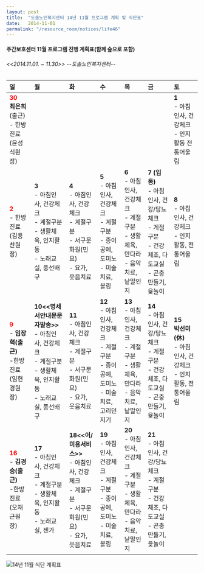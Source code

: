 ```yaml
---
layout: post
title:  "도솔노인복지센터 14년 11월 프로그램 계획 및 식단표"
date:   2014-11-01
permalink: "/resource_room/notices/life46"
---
```


#### **주간보호센터 11월 프로그램 진행 계획표(함께 숲으로 포함)** 

###### *<<2014.11.01. ~ 11.30>> --도솔노인복지센터--*

|일|월|화|수|목|금|토|
|:-|:-|:-|:-|:-|:-|:-|
| **<span style="color:red;">30</span>** <br> **최은희**(출근) <br> - 한방진료(윤성식원장) | | | | | |**1**<br> - 아침인사, 건강체크 <br> - 인지활동 전통어울림|
|**<span style="color:red;">2</span>** <br> - 한방진료(김용찬원장) | **3** <br> - 아침인사, 건강체크 <br>- 계절구분 <br>- 생활체육, 인지활동 <br>- 노래교실, 풍선배구 | **4** <br>- 아침인사, 건강체크 <br>- 계절구분 <br> - 서구문화원(민요) <br>- 요가, 웃음치료| **5** <br> - 아침인사, 건강체크 <br>- 계절구분 <br> - 종이공예, 도미노 <br>- 미술치료, 볼링 | **6** <br> - 아침인사, 건강체크 <br>- 계절구분 <br> - 생활체육, 만다라 <br>- 음악치료, 낱말인지 | **7 (입동)** <br> - 아침인사, 건강/당뇨체크 <br>- 계절구분 <br> - 건강체조, 다도교실 <br>- 곤충만들기, 윷놀이 | **8** <br> - 아침인사, 건강체크 <br>- 인지활동, 전통어울림 |
|**<span style="color:red;">9</span>** <br> - **임장혁(출근)** <br>-한방진료(임현경원장) | **10<<명세서안내문문자발송>>** <br> - 아침인사, 건강체크 <br>- 계절구분 <br>- 생활체육, 인지활동 <br>- 노래교실, 풍선배구 | **11** <br>- 아침인사, 건강체크 <br>- 계절구분 <br> - 서구문화원(민요) <br>- 요가, 웃음치료| **12** <br> - 아침인사, 건강체크 <br>- 계절구분 <br> - 종이공예, 도미노 <br>- 미술치료, 고리던지기 | **13** <br> - 아침인사, 건강체크 <br>- 계절구분 <br> - 생활체육, 만다라 <br>- 음악치료, 낱말인지 | **14** <br> - 아침인사, 건강/당뇨체크 <br>- 계절구분 <br> - 건강체조, 다도교실 <br>- 곤충만들기, 윷놀이 | **15** <br> **박선미(休)** <br>- 아침인사, 건강체크 <br>- 인지활동, 전통어울림 |
|**<span style="color:red;">16</span>** <br> - **김경승(출근)** <br>-한방진료(오재근원장) | **17** <br> - 아침인사, 건강체크 <br>- 계절구분 <br>- 생활체육, 인지활동 <br>- 노래교실, 젠가 | **18<<이/미용서비스>>** <br>- 아침인사, 건강체크 <br>- 계절구분 <br> - 서구문화원(민요) <br>- 요가, 웃음치료| **19** <br> - 아침인사, 건강체크 <br>- 계절구분 <br> - 종이공예, 도미노 <br>- 미술치료, 볼링 | **20** <br> - 아침인사, 건강체크 <br>- 계절구분 <br> - 생활체육, 만다라 <br>- 음악치료, 낱말인지 | **21** <br> - 아침인사, 건강/당뇨체크 <br>- 계절구분 <br> - 건강체조, 다도교실 <br>- 곤충만들기, 윷놀이 | |


![14년 11월 식단 계획표](/resource_room/notices/files/14년11월프로그램계획및식단표2.png)
